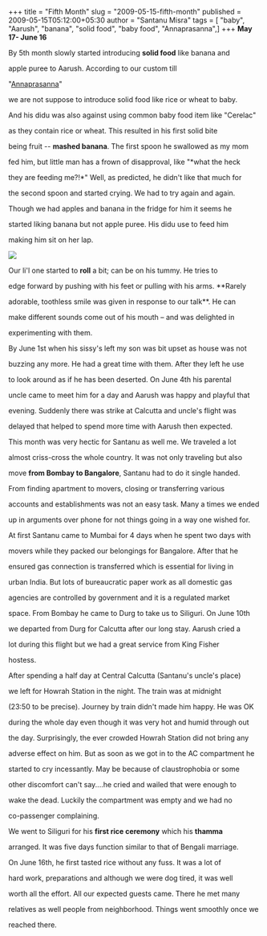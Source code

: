 +++
title = "Fifth Month"
slug = "2009-05-15-fifth-month"
published = 2009-05-15T05:12:00+05:30
author = "Santanu Misra"
tags = [ "baby", "Aarush", "banana", "solid food", "baby food", "Annaprasanna",]
+++
**May 17- June 16**  



By 5th month slowly started introducing **solid food** like banana and

apple puree to Aarush. According to our custom till

"[Annaprasanna](http://aarush.santm.com/gallery3/index.php/Annaprasanna)"

we are not suppose to introduce solid food like rice or wheat to baby.

And his didu was also against using common baby food item like "Cerelac"

as they contain rice or wheat. This resulted in his first solid bite

being fruit -- **mashed banana**. The first spoon he swallowed as my mom

fed him, but little man has a frown of disapproval, like "*what the heck

they are feeding me?!*" Well, as predicted, he didn't like that much for

the second spoon and started crying. We had to try again and again.

Though we had apples and banana in the fridge for him it seems he

started liking banana but not apple puree. His didu use to feed him

making him sit on her lap.



  



[![](../images/thumbnails/2009-05-15-fifth-month-aarush_sisters.jpg)](../images/2009-05-15-fifth-month-aarush_sisters.jpg)



Our li'l one started to **roll** a bit; can be on his tummy. He tries to

edge forward by pushing with his feet or pulling with his arms. **Rarely

adorable, toothless smile was given in response to our talk**. He can

make different sounds come out of his mouth – and was delighted in

experimenting with them.



By June 1st when his sissy's left my son was bit upset as house was not

buzzing any more. He had a great time with them. After they left he use

to look around as if he has been deserted. On June 4th his parental

uncle came to meet him for a day and Aarush was happy and playful that

evening. Suddenly there was strike at Calcutta and uncle's flight was

delayed that helped to spend more time with Aarush then expected.



This month was very hectic for Santanu as well me. We traveled a lot

almost criss-cross the whole country. It was not only traveling but also

move **from Bombay to Bangalore**, Santanu had to do it single handed.

From finding apartment to movers, closing or transferring various

accounts and establishments was not an easy task. Many a times we ended

up in arguments over phone for not things going in a way one wished for.



At first Santanu came to Mumbai for 4 days when he spent two days with

movers while they packed our belongings for Bangalore. After that he

ensured gas connection is transferred which is essential for living in

urban India. But lots of bureaucratic paper work as all domestic gas

agencies are controlled by government and it is a regulated market

space. From Bombay he came to Durg to take us to Siliguri. On June 10th

we departed from Durg for Calcutta after our long stay. Aarush cried a

lot during this flight but we had a great service from King Fisher

hostess.



After spending a half day at Central Calcutta (Santanu's uncle's place)

we left for Howrah Station in the night. The train was at midnight

(23:50 to be precise). Journey by train didn't made him happy. He was OK

during the whole day even though it was very hot and humid through out

the day. Surprisingly, the ever crowded Howrah Station did not bring any

adverse effect on him. But as soon as we got in to the AC compartment he

started to cry incessantly. May be because of claustrophobia or some

other discomfort can't say....he cried and wailed that were enough to

wake the dead. Luckily the compartment was empty and we had no

co-passenger complaining.



We went to Siliguri for his **first rice ceremony** which his **thamma**

arranged. It was five days function similar to that of Bengali marriage.

On June 16th, he first tasted rice without any fuss. It was a lot of

hard work, preparations and although we were dog tired, it was well

worth all the effort. All our expected guests came. There he met many

relatives as well people from neighborhood. Things went smoothly once we

reached there.
